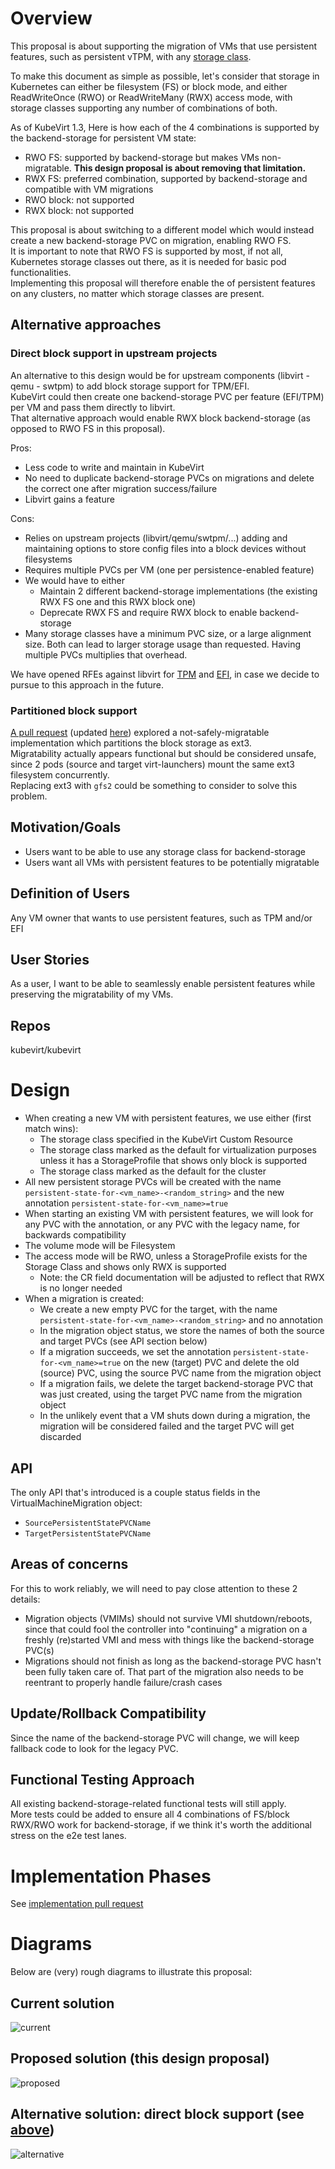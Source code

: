# Overview
This proposal is about supporting the migration of VMs that use persistent features, such as persistent vTPM, with any [storage class](https://kubernetes.io/docs/concepts/storage/storage-classes/).

To make this document as simple as possible, let's consider that storage in Kubernetes can either be filesystem (FS) or
block mode, and either ReadWriteOnce (RWO) or ReadWriteMany (RWX) access mode, with storage classes supporting any
number of combinations of both.

As of KubeVirt 1.3, Here is how each of the 4 combinations is supported by the backend-storage for persistent VM state:
- RWO FS: supported by backend-storage but makes VMs non-migratable. **This design proposal is about removing that limitation.**
- RWX FS: preferred combination, supported by backend-storage and compatible with VM migrations
- RWO block: not supported
- RWX block: not supported

This proposal is about switching to a different model which would instead create a new backend-storage PVC on migration, enabling RWO FS.  
It is important to note that RWO FS is supported by most, if not all, Kubernetes storage classes out there, as it is needed for basic pod functionalities.  
Implementing this proposal will therefore enable the of persistent features on any clusters, no matter which storage classes are present.

## Alternative approaches

### Direct block support in upstream projects

An alternative to this design would be for upstream components (libvirt - qemu - swtpm) to add block storage support for TPM/EFI.  
KubeVirt could then create one backend-storage PVC per feature (EFI/TPM) per VM and pass them directly to libvirt.  
That alternative approach would enable RWX block backend-storage (as opposed to RWO FS in this proposal).  

Pros:
- Less code to write and maintain in KubeVirt
- No need to duplicate backend-storage PVCs on migrations and delete the correct one after migration success/failure
- Libvirt gains a feature

Cons:
- Relies on upstream projects (libvirt/qemu/swtpm/...) adding and maintaining options to store config files into a block devices without filesystems
- Requires multiple PVCs per VM (one per persistence-enabled feature)
- We would have to either
  - Maintain 2 different backend-storage implementations (the existing RWX FS one and this RWX block one)
  - Deprecate RWX FS and require RWX block to enable backend-storage
- Many storage classes have a minimum PVC size, or a large alignment size. Both can lead to larger storage usage than requested. Having multiple PVCs multiplies that overhead.

We have opened RFEs against libvirt for [TPM](https://issues.redhat.com/browse/RHEL-54325) and [EFI](https://issues.redhat.com/browse/RHEL-54326), in case we decide to pursue to this approach in the future.

### Partitioned block support

[A pull request](https://github.com/kubevirt/kubevirt/pull/10346) (updated [here](https://github.com/kubevirt/kubevirt/pull/12337)) explored a not-safely-migratable implementation which partitions the block storage as ext3.  
Migratability actually appears functional but should be considered unsafe, since 2 pods (source and target virt-launchers) mount the same ext3 filesystem concurrently.  
Replacing ext3 with `gfs2` could be something to consider to solve this problem.

## Motivation/Goals
- Users want to be able to use any storage class for backend-storage
- Users want all VMs with persistent features to be potentially migratable

## Definition of Users
Any VM owner that wants to use persistent features, such as TPM and/or EFI

## User Stories
As a user, I want to be able to seamlessly enable persistent features while preserving the migratability of my VMs.

## Repos
kubevirt/kubevirt

# Design
- When creating a new VM with persistent features, we use either (first match wins):
  - The storage class specified in the KubeVirt Custom Resource
  - The storage class marked as the default for virtualization purposes unless it has a StorageProfile that shows only block is supported
  - The storage class marked as the default for the cluster
- All new persistent storage PVCs will be created with the name `persistent-state-for-<vm_name>-<random_string>` and the new annotation `persistent-state-for-<vm_name>=true`
- When starting an existing VM with persistent features, we will look for any PVC with the annotation, or any PVC with the legacy name, for backwards compatibility
- The volume mode will be Filesystem
- The access mode will be RWO, unless a StorageProfile exists for the Storage Class and shows only RWX is supported
  - Note: the CR field documentation will be adjusted to reflect that RWX is no longer needed
- When a migration is created:
  - We create a new empty PVC for the target, with the name `persistent-state-for-<vm_name>-<random_string>` and no annotation
  - In the migration object status, we store the names of both the source and target PVCs (see API section below)
  - If a migration succeeds, we set the annotation `persistent-state-for-<vm_name>=true` on the new (target) PVC and delete the old (source) PVC, using the source PVC name from the migration object
  - If a migration fails, we delete the target backend-storage PVC that was just created, using the target PVC name from the migration object
  - In the unlikely event that a VM shuts down during a migration, the migration will be considered failed and the target PVC will get discarded

## API
The only API that's introduced is a couple status fields in the VirtualMachineMigration object:
- `SourcePersistentStatePVCName`
- `TargetPersistentStatePVCName`

## Areas of concerns
For this to work reliably, we will need to pay close attention to these 2 details:

- Migration objects (VMIMs) should not survive VMI shutdown/reboots, since that could fool the controller into "continuing" a migration on a freshly (re)started VMI and mess with things like the backend-storage PVC(s)
- Migrations should not finish as long as the backend-storage PVC hasn't been fully taken care of. That part of the migration also needs to be reentrant to properly handle failure/crash cases

## Update/Rollback Compatibility
Since the name of the backend-storage PVC will change, we will keep fallback code to look for the legacy PVC.

## Functional Testing Approach
All existing backend-storage-related functional tests will still apply.  
More tests could be added to ensure all 4 combinations of FS/block RWX/RWO work for backend-storage, if we think it's worth the additional stress on the e2e test lanes. 

# Implementation Phases
See [implementation pull request](https://github.com/kubevirt/kubevirt/pull/12629)

# Diagrams
Below are (very) rough diagrams to illustrate this proposal:
## Current solution
![current](current.png)
## Proposed solution (this design proposal)
![proposed](proposed.png)
## Alternative solution: direct block support (see [above](#direct-block-support-in-upstream-projects))
![alternative](alternative.png)
